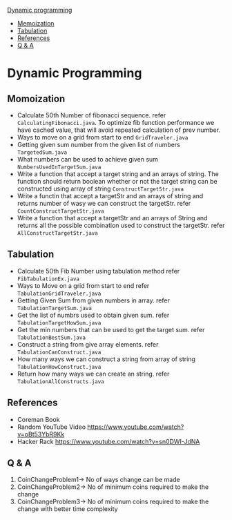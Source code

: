 
[Dynamic programming](#dynamic-programming)
 - [Memoization](#memoization)
 - [Tabulation](#tabulation)
 - [References](#references)
 -  [Q & A](#q-&-a)

 # Dynamic Programming
 ## Momoization
 - Calculate 50th Number of fibonacci sequence. refer ```CalculatingFibonacci.java```. To optimize fib function performance we have cached value, that will avoid repeated calculation of prev number.
 - Ways to move on a grid from start to end ```GridTraveler.java```
 - Getting given sum number from the given list of numbers ```TargetedSum.java```
 - What numbers can be used to achieve given sum ```NumbersUsedInTargetSum.java```
 - Write a function that accept a target string and an arrays of string. The function should return boolean whether or not the target string can be constructed using array of string ```ConstructTargetStr.java```
 - Write a functin that accept a targetStr and an arrays of string and  returns number of wasy we can construct the targetStr. refer ```CountConstructTargetStr.java```
 - Write a function that accept a targetStr and an arrays of String and returns all the possible combination used to construct the targetStr. refer ```AllConstructTargetStr.java```


## Tabulation
- Calculate 50th Fib Number using tabulation method refer ```FibTabulationEx.java```
- Ways to Move on a grid from start to end refer ```TabulationGridTraveler.java```
- Getting Given Sum from given numbers in array. refer ```TabulationTargetSum.java```
- Get the list of numbrs used to obtain given sum. refer ```TabulationTargetHowSum.java```
- Get the min numbers that can be used to get the target sum. refer ```TabulationBestSum.java```
- Construct a string from give array elements. refer ```TabulationCanConstruct.java```
- How many ways we can construct a string from array of string ```TabulationHowConstruct.java```
- Return how many ways we can create an string. refer  ```TabulationAllConstructs.java```
  
## References
- Coreman Book
- Random YouTube Video https://www.youtube.com/watch?v=oBt53YbR9Kk
- Hacker Rack https://www.youtube.com/watch?v=sn0DWI-JdNA
## Q & A

1. CoinChangeProblem1-> No of ways change can be made
2. CoinChangeProblem2-> No of minimum coins required to make the change
3. CoinChangeProblem3-> No of minimum coins required to make the change with better time complexity
